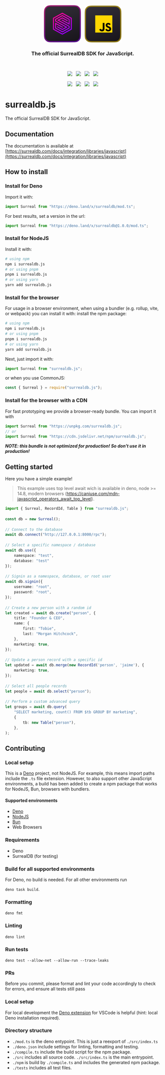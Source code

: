 <br>

<p align="center">
	<img width=120 src="https://raw.githubusercontent.com/surrealdb/icons/main/surreal.svg" />
	&nbsp;
	<img width=120 src="https://raw.githubusercontent.com/surrealdb/icons/main/javascript.svg" />
</p>

<h3 align="center">The official SurrealDB SDK for JavaScript.</h3>

<br>

<p align="center">
	<a href="https://github.com/surrealdb/surrealdb.js"><img src="https://img.shields.io/badge/status-beta-ff00bb.svg?style=flat-square"></a>
	&nbsp;
	<a href="https://surrealdb.com/docs/integration/libraries/javascript"><img src="https://img.shields.io/badge/docs-view-44cc11.svg?style=flat-square"></a>
	&nbsp;
	<a href="https://github.com/surrealdb/surrealdb.js"><img src="https://img.shields.io/npm/v/surrealdb.js?style=flat-square"></a>
	&nbsp;
	<a href="https://deno.land/x/surrealdb"><img src="https://img.shields.io/npm/v/surrealdb.js?style=flat-square&label=deno"></a>
</p>

<p align="center">
	<a href="https://surrealdb.com/discord"><img src="https://img.shields.io/discord/902568124350599239?label=discord&style=flat-square&color=5a66f6"></a>
	&nbsp;
    <a href="https://twitter.com/surrealdb"><img src="https://img.shields.io/badge/twitter-follow_us-1d9bf0.svg?style=flat-square"></a>
    &nbsp;
    <a href="https://www.linkedin.com/company/surrealdb/"><img src="https://img.shields.io/badge/linkedin-connect_with_us-0a66c2.svg?style=flat-square"></a>
    &nbsp;
    <a href="https://www.youtube.com/channel/UCjf2teVEuYVvvVC-gFZNq6w"><img src="https://img.shields.io/badge/youtube-subscribe-fc1c1c.svg?style=flat-square"></a>
</p>

# surrealdb.js

The official SurrealDB SDK for JavaScript.

## Documentation

The documentation is available at
[https://surrealdb.com/docs/integration/libraries/javascript](https://surrealdb.com/docs/integration/libraries/javascript)

## How to install

### Install for Deno

Import it with:

```ts
import Surreal from "https://deno.land/x/surrealdb/mod.ts";
```

For best results, set a version in the url:

```ts
import Surreal from "https://deno.land/x/surrealdb@1.0.0/mod.ts";
```

### Install for NodeJS

Install it with:

```sh
# using npm
npm i surrealdb.js
# or using pnpm
pnpm i surrealdb.js
# or using yarn
yarn add surrealdb.js
```

### Install for the browser

For usage in a browser environment, when using a bundler (e.g. rollup, vite, or webpack) you can install it with:
install the npm package:

```sh
# using npm
npm i surrealdb.js
# or using pnpm
pnpm i surrealdb.js
# or using yarn
yarn add surrealdb.js
```

Next, just import it with:

```ts
import Surreal from "surrealdb.js";
```

or when you use CommonJS:

```ts
const { Surreal } = require("surrealdb.js");
```

### Install for the browser with a CDN

For fast prototyping we provide a browser-ready bundle. You can import it with

```ts
import Surreal from "https://unpkg.com/surrealdb.js";
// or
import Surreal from "https://cdn.jsdelivr.net/npm/surrealdb.js";
```

_**NOTE: this bundle is not optimized for production! So don't use it in
production!**_

## Getting started

Here you have a simple example!

> This example uses top level await wich is available in deno, node >= 14.8,
> modern browsers
> (https://caniuse.com/mdn-javascript_operators_await_top_level).

```ts
import { Surreal, RecordId, Table } from "surrealdb.js";

const db = new Surreal();

// Connect to the database
await db.connect("http://127.0.0.1:8000/rpc");

// Select a specific namespace / database
await db.use({ 
	namespace: "test", 
	database: "test" 
});

// Signin as a namespace, database, or root user
await db.signin({
	username: "root",
	password: "root",
});

// Create a new person with a random id
let created = await db.create("person", {
	title: "Founder & CEO",
	name: {
		first: "Tobie",
		last: "Morgan Hitchcock",
	},
	marketing: true,
});

// Update a person record with a specific id
let updated = await db.merge(new RecordId('person', 'jaime'), {
	marketing: true,
});

// Select all people records
let people = await db.select("person");

// Perform a custom advanced query
let groups = await db.query(
	"SELECT marketing, count() FROM $tb GROUP BY marketing",
	{
		tb: new Table("person"),
	},
);
```

## Contributing

### Local setup

This is a [Deno](https://deno.land) project, not NodeJS. For example, this means
import paths include the `.ts` file extension. However, to also support other
JavaScript environments, a build has been added to create a npm package that
works for NodeJS, Bun, browsers with bundlers.

#### Supported environments

- [Deno](https://deno.land)
- [NodeJS](https://nodejs.org)
- [Bun](https://bun.sh)
- Web Browsers

### Requirements

- Deno
- SurrealDB (for testing)

### Build for all supported environments

For Deno, no build is needed. For all other environments run

`deno task build`.

### Formatting

`deno fmt`

### Linting

`deno lint`

### Run tests

`deno test --allow-net --allow-run --trace-leaks`

### PRs

Before you commit, please format and lint your code accordingly to check for
errors, and ensure all tests still pass

### Local setup

For local development the
[Deno extension](https://marketplace.visualstudio.com/items?itemName=denoland.vscode-deno)
for VSCode is helpful (hint: local Deno installation required).

### Directory structure

- `./mod.ts` is the deno entypoint. This is just a reexport of `./src/index.ts`
- `./deno.json` include settings for linting, formatting and testing.
- `./compile.ts` include the build script for the npm package.
- `./src` includes all source code. `./src/index.ts` is the main entrypoint.
- `./npm` is build by `./compile.ts` and includes the generated npm package.
- `./tests` includes all test files.
